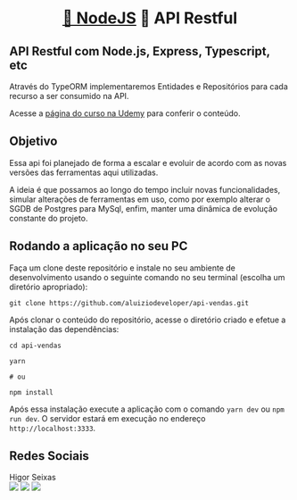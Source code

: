 <h1 align="center">
    <a href="https://nodejs.org/en/">🔗 NodeJS</a>
    <a>🧠 API Restful</a>
</h1>

## API Restful com Node.js, Express, Typescript, etc

Através do TypeORM implementaremos Entidades e Repositórios para cada recurso a ser consumido na API.

Acesse a [página do curso na Udemy](https://www.udemy.com/course/api-restful-de-vendas/?referralCode=6DDEF85A747CA5CC4135) para conferir o conteúdo.

## Objetivo

Essa api foi planejado de forma a escalar e evoluir de acordo com as novas versões das ferramentas aqui utilizadas.

A ideia é que possamos ao longo do tempo incluir novas funcionalidades, simular alterações de ferramentas em uso, como por exemplo alterar o SGDB de Postgres para MySql, enfim, manter uma dinâmica de evolução constante do projeto.

## Rodando a aplicação no seu PC

Faça um clone deste repositório e instale no seu ambiente de desenvolvimento usando o seguinte comando no seu terminal (escolha um diretório apropriado):

```
git clone https://github.com/aluiziodeveloper/api-vendas.git
```

Após clonar o conteúdo do repositório, acesse o diretório criado e efetue a instalação das dependências:

```
cd api-vendas

yarn

# ou

npm install
```

Após essa instalação execute a aplicação com o comando `yarn dev` ou `npm run dev`. O servidor estará em execução no endereço `http://localhost:3333`.

## Redes Sociais

Higor Seixas<br/>
 <a href ="higor.c.seixas@gmail.com">
  <img src="https://img.shields.io/badge/Gmail-D14836?style=for-the-badge&logo=gmail&logoColor=white" target="_blank"></a>
  <a href="https://www.linkedin.com/in/higor-celm-seixas-27rj/" alt="Linkedin">
  <img src="https://img.shields.io/badge/LinkedIn-0077B5?style=for-the-badge&logo=linkedin&logoColor=white" /></a>
   <a href="https://twitter.com/higoreixas2" alt="Twitter">
  <img src="https://img.shields.io/badge/Twitter-1DA1F2?style=for-the-badge&logo=twitter&logoColor=white" /></a>
